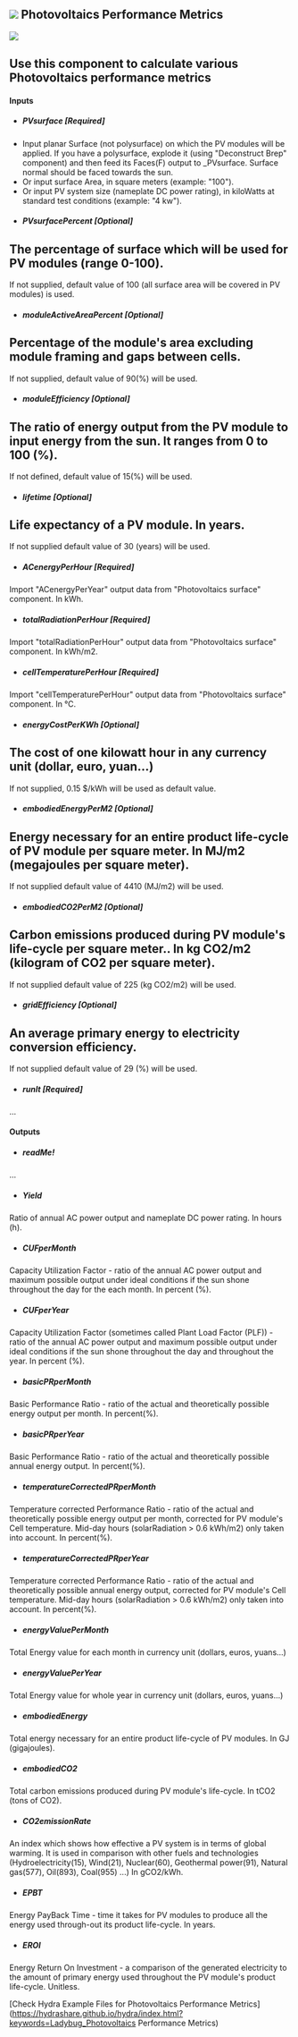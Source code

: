 ## ![](../../images/icons/Photovoltaics_Performance_Metrics.png) Photovoltaics Performance Metrics

![](../../images/components/Photovoltaics_Performance_Metrics.png)

Use this component to calculate various Photovoltaics performance metrics - 

#### Inputs
* ##### PVsurface [Required]
- Input planar Surface (not polysurface) on which the PV modules will be applied. If you have a polysurface, explode it (using "Deconstruct Brep" component) and then feed its Faces(F) output to _PVsurface. Surface normal should be faced towards the sun. - Or input surface Area, in square meters (example: "100"). - Or input PV system size (nameplate DC power rating), in kiloWatts at standard test conditions (example: "4 kw").
* ##### PVsurfacePercent [Optional]
The percentage of surface which will be used for PV modules (range 0-100). - If not supplied, default value of 100 (all surface area will be covered in PV modules) is used.
* ##### moduleActiveAreaPercent [Optional]
Percentage of the module's area excluding module framing and gaps between cells.  - If not supplied, default value of 90(%) will be used.
* ##### moduleEfficiency [Optional]
The ratio of energy output from the PV module to input energy from the sun. It ranges from 0 to 100 (%). - If not defined, default value of 15(%) will be used.
* ##### lifetime [Optional]
Life expectancy of a PV module. In years. - If not supplied default value of 30 (years) will be used.
* ##### ACenergyPerHour [Required]
Import "ACenergyPerYear" output data from "Photovoltaics surface" component. In kWh.
* ##### totalRadiationPerHour [Required]
Import "totalRadiationPerHour" output data from "Photovoltaics surface" component. In kWh/m2.
* ##### cellTemperaturePerHour [Required]
Import "cellTemperaturePerHour" output data from "Photovoltaics surface" component. In °C.
* ##### energyCostPerKWh [Optional]
The cost of one kilowatt hour in any currency unit (dollar, euro, yuan...) - If not supplied, 0.15 $/kWh will be used as default value.
* ##### embodiedEnergyPerM2 [Optional]
Energy necessary for an entire product life-cycle of PV module per square meter. In MJ/m2 (megajoules per square meter). - If not supplied default value of 4410 (MJ/m2) will be used.
* ##### embodiedCO2PerM2 [Optional]
Carbon emissions produced during PV module's life-cycle per square meter.. In kg CO2/m2 (kilogram of CO2 per square meter). - If not supplied default value of 225 (kg CO2/m2) will be used.
* ##### gridEfficiency [Optional]
An average primary energy to electricity conversion efficiency. - If not supplied default value of 29 (%) will be used.
* ##### runIt [Required]
...

#### Outputs
* ##### readMe!
...
* ##### Yield
Ratio of annual AC power output and nameplate DC power rating. In hours (h).
* ##### CUFperMonth
Capacity Utilization Factor - ratio of the annual AC power output and maximum possible output under ideal conditions if the sun shone throughout the day for the each month. In percent (%).
* ##### CUFperYear
Capacity Utilization Factor (sometimes called Plant Load Factor (PLF)) - ratio of the annual AC power output and maximum possible output under ideal conditions if the sun shone throughout the day and throughout the year. In percent (%).
* ##### basicPRperMonth
Basic Performance Ratio - ratio of the actual and theoretically possible energy output per month. In percent(%).
* ##### basicPRperYear
Basic Performance Ratio - ratio of the actual and theoretically possible annual energy output. In percent(%).
* ##### temperatureCorrectedPRperMonth
Temperature corrected Performance Ratio - ratio of the actual and theoretically possible energy output per month, corrected for PV module's Cell temperature. Mid-day hours (solarRadiation > 0.6 kWh/m2) only taken into account. In percent(%).
* ##### temperatureCorrectedPRperYear
Temperature corrected Performance Ratio - ratio of the actual and theoretically possible annual energy output, corrected for PV module's Cell temperature. Mid-day hours (solarRadiation > 0.6 kWh/m2) only taken into account. In percent(%).
* ##### energyValuePerMonth
Total Energy value for each month in currency unit (dollars, euros, yuans...)
* ##### energyValuePerYear
Total Energy value for whole year in currency unit (dollars, euros, yuans...)
* ##### embodiedEnergy
Total energy necessary for an entire product life-cycle of PV modules. In GJ (gigajoules).
* ##### embodiedCO2
Total carbon emissions produced during PV module's life-cycle. In tCO2 (tons of CO2).
* ##### CO2emissionRate
An index which shows how effective a PV system is in terms of global warming. It is used in comparison with other fuels and technologies (Hydroelectricity(15), Wind(21), Nuclear(60), Geothermal power(91), Natural gas(577), Oil(893), Coal(955) ...) In gCO2/kWh.
* ##### EPBT
Energy PayBack Time - time it takes for PV modules to produce all the energy used through-out its product life-cycle. In years.
* ##### EROI
Energy Return On Investment - a comparison of the generated electricity to the amount of primary energy used throughout the PV module's product life-cycle. Unitless.


[Check Hydra Example Files for Photovoltaics Performance Metrics](https://hydrashare.github.io/hydra/index.html?keywords=Ladybug_Photovoltaics Performance Metrics)